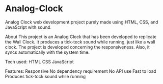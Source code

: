# Analog-Clock
Analog Clock web development project purely made using HTML, CSS, and JavaScript with sound.

About
This project is an Analog Clock that has been developed to replicate the Wall Clock. It produces a tick-tock sound while running, just like a wall clock. The project is developed concerning the responsiveness. Also, it syncs automatically with the system time.

Tech used:
  HTML
  CSS
  JavaScript

Features:
  Responsive
  No dependency requirement
  No API use
  Fast to load
  Produces tick-tock sound while running
